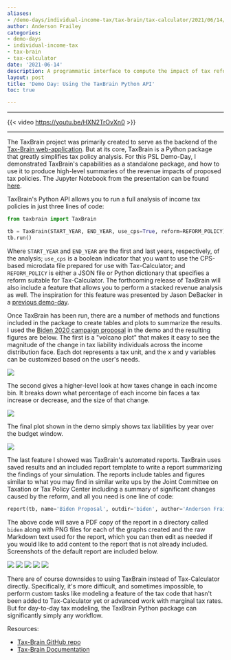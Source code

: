 ```yaml
---
aliases:
- /demo-days/individual-income-tax/tax-brain/tax-calculator/2021/06/14/demo-day-tax-brain-python-api
author: Anderson Frailey
categories:
- demo-days
- individual-income-tax
- tax-brain
- tax-calculator
date: '2021-06-14'
description: A programmatic interface to compute the impact of tax reform.
layout: post
title: 'Demo Day: Using the TaxBrain Python API'
toc: true

---
```


------

{{< video https://youtu.be/HXN2TrOvXn0 >}}

------

The TaxBrain project was primarily created to serve as the backend of the [Tax-Brain web-application](https://www.compute.studio/PSLmodels/Tax-Brain/).
But at its core, TaxBrain is a Python package that greatly simplifies tax policy analysis.
For this PSL Demo-Day, I demonstrated TaxBrain's capabilities as a standalone package, and how to use it to produce high-level summaries of the revenue impacts of proposed tax policies.
The Jupyter Notebook from the presentation can be found [here](https://gist.github.com/andersonfrailey/bb8ac6db609bf0146ef23d1d35d32334).

TaxBrain's Python API allows you to run a full analysis of income tax policies in just three lines of code:

```python
from taxbrain import TaxBrain

tb = TaxBrain(START_YEAR, END_YEAR, use_cps=True, reform=REFORM_POLICY)
tb.run()
```

Where `START_YEAR` and `END_YEAR` are the first and last years, respectively, of the analysis; `use_cps` is a boolean indicator that you want to use the CPS-based microdata file prepared for use with Tax-Calculator; and `REFORM_POLICY` is either a JSON file or Python dictionary that specifies a reform suitable for Tax-Calculator.
The forthcoming release of TaxBrain will also include a feature that allows you to perform a stacked revenue analysis as well.
The inspiration for this feature was presented by Jason DeBacker in a [previous demo-day](http://blog.pslmodels.org/demo-day-11-stacked-revenue-estimates).

Once TaxBrain has been run, there are a number of methods and functions included in the package to create tables and plots to summarize the results.
I used the [Biden 2020 campaign proposal](https://github.com/PSLmodels/examples/blob/main/psl_examples/taxcalc/Biden2020.json) in the demo and the resulting figures are below.
The first is a "volcano plot" that makes it easy to see the magnitude of the change in tax liability individuals across the income distribution face.
Each dot represents a tax unit, and the x and y variables can be customized based on the user's needs.

![](../images/biden_volcano.png)

The second gives a higher-level look at how taxes change in each income bin.
It breaks down what percentage of each income bin faces a tax increase or decrease, and the size of that change.

![](../images/biden_dist_fig.png)

The final plot shown in the demo simply shows tax liabilities by year over the budget window.

![](../images/biden_revenue.png)

The last feature I showed was TaxBrain's automated reports.
TaxBrain uses saved results and an included report template to write a report summarizing the findings of your simulation.
The reports include tables and figures similar to what you may find in similar write ups by the Joint Committee on Taxation or Tax Policy Center including a summary of significant changes caused by the reform, and all you need is one line of code:

```python
report(tb, name='Biden Proposal', outdir='biden', author='Anderson Frailey')
```

The above code will save a PDF copy of the report in a directory called `biden` along with PNG files for each of the graphs created and the raw Markdown text used for the report, which you can then edit as needed if you would like to add content to the report that is not already included.
Screenshots of the default report are included below.

![](../images/tb_report1.png)
![](../images/tb_report2.png)
![](../images/tb_report3.png)
![](../images/tb_report4.png)
![](../images/tb_report5.png)

There are of course downsides to using TaxBrain instead of Tax-Calculator directly.
Specifically, it's more difficult, and sometimes impossible, to perform custom  tasks like modeling a feature of the tax code that hasn't been added to Tax-Calculator yet or advanced work with marginal tax rates.
But for day-to-day tax modeling, the TaxBrain Python package can significantly simply any workflow.

Resources:

* [Tax-Brain GitHub repo](https://github.com/PSLmodels/Tax-Brain)
* [Tax-Brain Documentation](http://taxbrain.pslmodels.org/content/intro.html)
